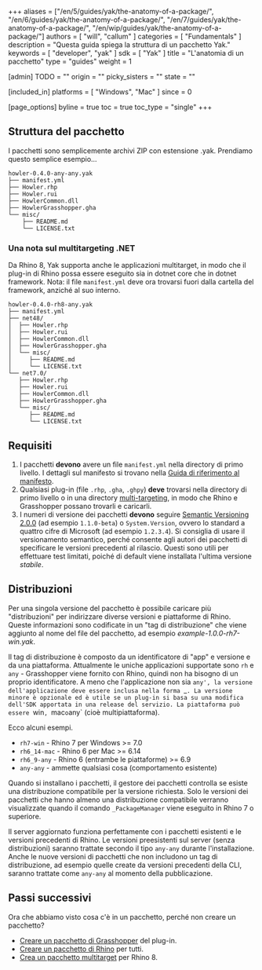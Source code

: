 ﻿+++
aliases = ["/en/5/guides/yak/the-anatomy-of-a-package/", "/en/6/guides/yak/the-anatomy-of-a-package/", "/en/7/guides/yak/the-anatomy-of-a-package/", "/en/wip/guides/yak/the-anatomy-of-a-package/"]
authors = [ "will", "callum" ]
categories = [ "Fundamentals" ]
description = "Questa guida spiega la struttura di un pacchetto Yak."
keywords = [ "developer", "yak" ]
sdk = [ "Yak" ]
title = "L'anatomia di un pacchetto"
type = "guides"
weight = 1

[admin]
TODO = ""
origin = ""
picky_sisters = ""
state = ""

[included_in]
platforms = [ "Windows", "Mac" ]
since = 0

[page_options]
byline = true
toc = true
toc_type = "single"
+++

## Struttura del pacchetto

I pacchetti sono semplicemente archivi ZIP con estensione .yak. Prendiamo questo semplice esempio...

```
howler-0.4.0-any-any.yak
├── manifest.yml
├── Howler.rhp
├── Howler.rui
├── HowlerCommon.dll
├── HowlerGrasshopper.gha
└── misc/
    ├── README.md
    └── LICENSE.txt
```

### Una nota sul multitargeting .NET

Da Rhino 8, Yak supporta anche le applicazioni multitarget, in modo che il plug-in di Rhino possa essere eseguito sia in dotnet core che in dotnet framework.
Nota: il file `manifest.yml` deve ora trovarsi fuori dalla cartella del framework, anziché al suo interno.

```
howler-0.4.0-rh8-any.yak
├── manifest.yml
├── net48/
│  ├── Howler.rhp
│  ├── Howler.rui
│  ├── HowlerCommon.dll
│  ├── HowlerGrasshopper.gha
│  └── misc/
│     ├── README.md
│     └── LICENSE.txt
└── net7.0/
   ├── Howler.rhp
   ├── Howler.rui
   ├── HowlerCommon.dll
   ├── HowlerGrasshopper.gha
   └── misc/
      ├── README.md
      └── LICENSE.txt
```

## Requisiti

1. I pacchetti **devono** avere un file `manifest.yml` nella directory di primo livello. 
   I dettagli sul manifesto si trovano nella [Guida di riferimento al manifesto](../the-package-manifest).
1. Qualsiasi plug-in (file `.rhp`, `.gha`, `.ghpy`) **deve** trovarsi nella directory di primo livello o in una directory [multi-targeting](#a-note-on-net-multi-targeting), in modo che Rhino e Grasshopper possano trovarli e caricarli.
1. I numeri di versione dei pacchetti **devono** seguire [Semantic Versioning 2.0.0](http://semver.org/spec/v2.0.0.html) (ad esempio `1.1.0-beta`) o `System.Version`, ovvero lo standard a quattro cifre di Microsoft (ad esempio `1.2.3.4`). Si consiglia di usare il versionamento semantico, perché consente agli autori dei pacchetti di specificare le versioni precedenti al rilascio. Questi sono utili per effettuare test limitati, poiché di default viene installata l'ultima versione _stabile_.

## Distribuzioni

Per una singola versione del pacchetto è possibile caricare più "distribuzioni" per indirizzare diverse versioni e piattaforme di Rhino. Queste informazioni sono codificate in un "tag di distribuzione" che viene aggiunto al nome del file del pacchetto, ad esempio _example-1.0.0-rh7-win.yak_.

Il tag di distribuzione è composto da un identificatore di "app" e versione e da una piattaforma. Attualmente le uniche applicazioni supportate sono `rh` e `any` - Grasshopper viene fornito con Rhino, quindi non ha bisogno di un proprio identificatore. A meno che l'applicazione non sia `any', la versione dell'applicazione deve essere inclusa nella forma `_`. La versione minore è opzionale ed è utile se un plug-in si basa su una modifica dell'SDK apportata in una release del servizio. La piattaforma può essere `win`, `mac` o `any` (cioè multipiattaforma).

Ecco alcuni esempi.

* `rh7-win` - Rhino 7 per Windows >= 7.0
* `rh6_14-mac` - Rhino 6 per Mac >= 6.14
* `rh6_9-any` - Rhino 6 (entrambe le piattaforme) >= 6.9
* `any-any` - ammette qualsiasi cosa (comportamento esistente)

Quando si installano i pacchetti, il gestore dei pacchetti controlla se esiste una distribuzione compatibile per la versione richiesta. Solo le versioni dei pacchetti che hanno almeno una distribuzione compatibile verranno visualizzate quando il comando `_PackageManager` viene eseguito in Rhino 7 o superiore.

Il server aggiornato funziona perfettamente con i pacchetti esistenti e le versioni precedenti di Rhino. Le versioni preesistenti sul server (senza distribuzioni) saranno trattate secondo il tipo `any-any` durante l'installazione. Anche le nuove versioni di pacchetti che non includono un tag di distribuzione, ad esempio quelle create da versioni precedenti della CLI, saranno trattate come `any-any` al momento della pubblicazione.

## Passi successivi

Ora che abbiamo visto cosa c'è in un pacchetto, perché non creare un pacchetto?

* [Creare un pacchetto di Grasshopper](../pushing-a-package-to-the-server) del plug-in.
* [Creare un pacchetto di Rhino](../pushing-a-package-to-the-server) per tutti.
* [Crea un pacchetto multitarget](../creating-a-multi-targeted-rhino-plugin-package) per Rhino 8.
